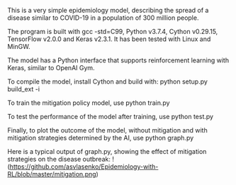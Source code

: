 This is a very simple epidemiology model, describing the spread of a disease
similar to COVID-19 in a population of 300 million people.

The program is built with gcc -std=C99, Python v3.7.4, Cython v0.29.15,
TensorFlow v2.0.0 and Keras v2.3.1.  It has been tested with Linux and MinGW.

The model has a Python interface that supports reinforcement learning with
Keras, similar to OpenAI Gym.

To compile the model, install Cython and build with:
  python setup.py build_ext -i

To train the mitigation policy model, use
  python train.py

To test the performance of the model after training, use
  python test.py

Finally, to plot the outcome of the model, without mitigation and with
mitigation strategies determined by the AI, use
  python graph.py

Here is a typical output of graph.py, showing the effect of mitigation
strategies on the disease outbreak:
!(https://github.com/asvlasenko/Epidemiology-with-RL/blob/master/mitigation.png)
